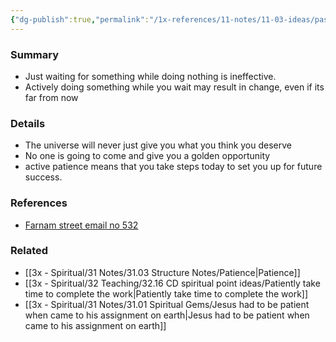 ```yaml
---
{"dg-publish":true,"permalink":"/1x-references/11-notes/11-03-ideas/passive-patience-vs-active-patience/"}
---
```



### Summary
- Just waiting for something while doing nothing is ineffective. 
- Actively doing something while you wait may result in change, even if its far from now

### Details
- The universe will never just give you what you think you deserve
- No one is going to come and give you a golden opportunity
- active patience means that you take steps today to set you up for future success.

### References
- [Farnam street email no 532](https://fs.blog/brain-food/july-9-2023/)

### Related
- [[3x - Spiritual/31 Notes/31.03 Structure Notes/Patience\|Patience]]
- [[3x - Spiritual/32 Teaching/32.16 CD spiritual point ideas/Patiently take time to complete the work\|Patiently take time to complete the work]]
- [[3x - Spiritual/31 Notes/31.01 Spiritual Gems/Jesus had to be patient when came to his assignment on earth\|Jesus had to be patient when came to his assignment on earth]]